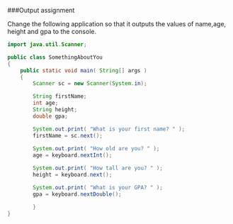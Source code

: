 <!--djw:done-->
<!--ajh:done-->
###Output assignment

Change the following application so that it outputs the values of name,age, height and gpa to the console.
```java
import java.util.Scanner;

public class SomethingAboutYou
{
	public static void main( String[] args )
	{
		Scanner sc = new Scanner(System.in);

		String firstName;
		int age;
		String height;
		double gpa;

		System.out.print( "What is your first name? " );
		firstName = sc.next();
		
		System.out.print( "How old are you? " );
		age = keyboard.nextInt();

		System.out.print( "How tall are you? " );
		height = keyboard.next();

		System.out.print( "What is your GPA? " );
		gpa = keyboard.nextDouble();

        }
}
```


